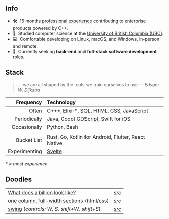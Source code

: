 ## Info

- 🛠️&nbsp; 16 months [professional experience](https://linkedin.com/in/peytonseigo) contributing to enterprise products powered by C++. 
- 📜&nbsp; Studied computer science at the [University of British Columbia (UBC)](https://www.cs.ubc.ca/about-our-department).
- 💻&nbsp; Comfortable developing on Linux, macOS, and Windows, in-person and remote.
- 💼&nbsp; Currently seeking **back-end** and **full-stack software development** roles.

## Stack

> ... we are all shaped by the tools we train ourselves to use _― Edsger W. Dijkstra_


|Frequency|Technology|
|-:|:-|
|Often|C++\*, Elixir\*, SQL, HTML, CSS, JavaScript|
|Periodically|Java, Godot GDScript, Swift for iOS|
|Occasionally|Python, Bash|
|||
|Bucket List|Rust, Go, Kotlin for Android, Flutter, React Native|
|Experimenting|[Svelte](https://github.com/pseigo/svelte-minimal)|

_\* = most experience_

## Doodles

|||
|-|-|
| [What does a billion look like?](https://pseigo.github.io/what-does-a-billion-look-like/) | _[src](https://github.com/pseigo/what-does-a-billion-look-like)_ |
| [one column, full-width sections](https://pseigo.github.io/html-one-column-full-width-sections/) (html/css) | _[src](https://github.com/pseigo/html-one-column-full-width-sections)_ |
| [swing](https://peytonseigo.ca/projects/swing/) (_controls: W, S, shift+W, shift+S_) | _[src](https://peytonseigo.ca/projects/swing/src/main.js)_ |
